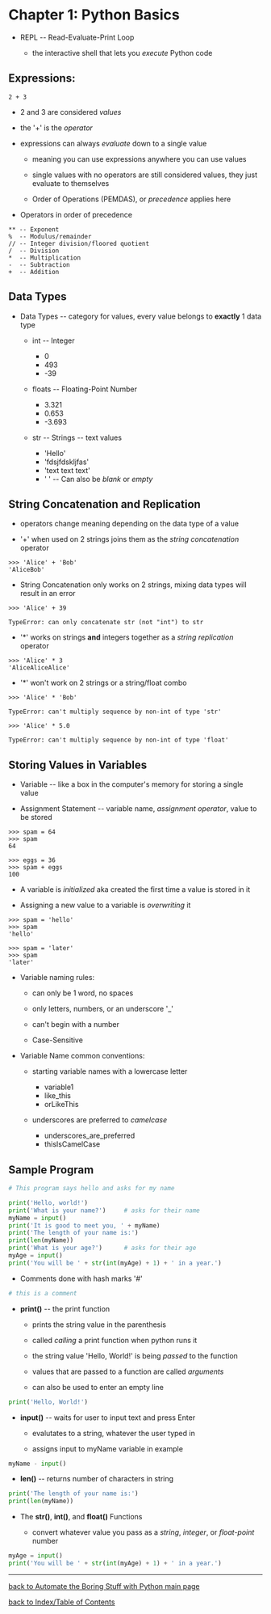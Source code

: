 # Chapter 1: Python Basics

* REPL -- Read-Evaluate-Print Loop

    - the interactive shell that lets you *execute* Python code

## Expressions:
```
2 + 3
```
- 2 and 3 are considered *values*

- the '+' is the *operator*

- expressions can always *evaluate* down to a single value

    + meaning you can use expressions anywhere you can use values

    + single values with no operators are still considered values, they just evaluate to themselves

    + Order of Operations (PEMDAS), or *precedence* applies here

- Operators in order of precedence
```
** -- Exponent
%  -- Modulus/remainder
// -- Integer division/floored quotient
/  -- Division
*  -- Multiplication
-  -- Subtraction
+  -- Addition
```

## Data Types

* Data Types -- category for values, every value belongs to **exactly** 1 data type

    - int -- Integer
        + 0
        + 493
        + -39

    - floats -- Floating-Point Number
        + 3.321
        + 0.653
        + -3.693

    - str -- Strings -- text values
        + 'Hello'
        + 'fdsjfdskljfas'
        + 'text text text'
        + ' ' -- Can also be *blank* or *empty*

## String Concatenation and Replication

* operators change meaning depending on the data type of a value

* '+' when used on 2 strings joins them as the *string concatenation* operator
```
>>> 'Alice' + 'Bob'
'AliceBob'
```

* String Concatenation only works on 2 strings, mixing data types will result in an error
```
>>> 'Alice' + 39

TypeError: can only concatenate str (not "int") to str
```

* '*' works on strings **and** integers together as a *string replication* operator
```
>>> 'Alice' * 3
'AliceAliceAlice'
```

* '*' won't work on 2 strings or a string/float combo
```
>>> 'Alice' * 'Bob'

TypeError: can't multiply sequence by non-int of type 'str'
```
```
>>> 'Alice' * 5.0

TypeError: can't multiply sequence by non-int of type 'float'
```


## Storing Values in Variables

* Variable -- like a box in the computer's memory for storing a single value

* Assignment Statement -- variable name, *assignment operator*, value to be stored
```
>>> spam = 64
>>> spam
64

>>> eggs = 36
>>> spam + eggs
100
```

* A variable is *initialized* aka created the first time a value is stored in it

* Assigning a new value to a variable is *overwriting* it
```
>>> spam = 'hello'
>>> spam
'hello'

>>> spam = 'later'
>>> spam
'later'
```

* Variable naming rules:

    - can only be 1 word, no spaces

    - only letters, numbers, or an underscore '_'

    - can't begin with a number

    - Case-Sensitive

* Variable Name common conventions:

    - starting variable names with a lowercase letter
        + variable1
        + like_this
        + orLikeThis

    - underscores are preferred to *camelcase*
        + underscores_are_preferred
        + thisIsCamelCase


## Sample Program

```python
# This program says hello and asks for my name

print('Hello, world!')
print('What is your name?')     # asks for their name
myName = input()
print('It is good to meet you, ' + myName)
print('The length of your name is:')
print(len(myName))
print('What is your age?')      # asks for their age
myAge = input()
print('You will be ' + str(int(myAge) + 1) + ' in a year.')
```

* Comments done with hash marks '#'
```python
# this is a comment
```

* **print()** -- the print function

    - prints the string value in the parenthesis

    - called *calling* a print function when python runs it

    - the string value 'Hello, World!' is being *passed* to the function

    - values that are passed to a function are called *arguments*

    - can also be used to enter an empty line
```python
print('Hello, World!')
```

* **input()** -- waits for user to input text and press Enter

    - evalutates to a string, whatever the user typed in

    - assigns input to myName variable in example
```python
myName - input()
```

* **len()** -- returns number of characters in string
```python
print('The length of your name is:')
print(len(myName))
```

* The **str()**, **int()**, and **float()** Functions

    - convert whatever value you pass as a *string*, *integer*, or *float-point* number

```python
myAge = input()
print('You will be ' + str(int(myAge) + 1) + ' in a year.')
```

---
[back to Automate the Boring Stuff with Python main page](atbswp.md)

[back to Index/Table of Contents](index.md)
